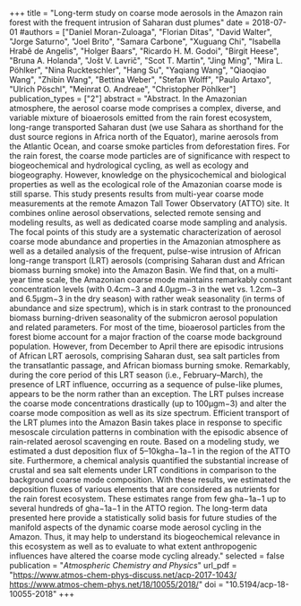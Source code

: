 +++
title = "Long-term study on coarse mode aerosols in the Amazon rain forest with the frequent intrusion of Saharan dust plumes"
date = 2018-07-01
#authors = ["Daniel Moran-Zuloaga", "Florian Ditas", "David Walter", "Jorge Saturno", "Joel Brito", "Samara Carbone", "Xuguang Chi", "Isabella Hrabě de Angelis", "Holger Baars", "Ricardo H. M. Godoi", "Birgit Heese", "Bruna A. Holanda", "Jošt V. Lavrič", "Scot T. Martin", "Jing Ming", "Mira L. Pöhlker", "Nina Ruckteschler", "Hang Su", "Yaqiang Wang", "Qiaoqiao Wang", "Zhibin Wang", "Bettina Weber", "Stefan Wolff", "Paulo Artaxo", "Ulrich Pöschl", "Meinrat O. Andreae", "Christopher Pöhlker"]
publication_types = ["2"]
abstract = "Abstract. In the Amazonian atmosphere, the aerosol coarse mode comprises a complex, diverse, and variable mixture of bioaerosols emitted from the rain forest ecosystem, long-range transported Saharan dust (we use Sahara as shorthand for the dust source regions in Africa north of the Equator), marine aerosols from the Atlantic Ocean, and coarse smoke particles from deforestation fires. For the rain forest, the coarse mode particles are of significance with respect to biogeochemical and hydrological cycling, as well as ecology and biogeography. However, knowledge on the physicochemical and biological properties as well as the ecological role of the Amazonian coarse mode is still sparse. This study presents results from multi-year coarse mode measurements at the remote Amazon Tall Tower Observatory (ATTO) site. It combines online aerosol observations, selected remote sensing and modeling results, as well as dedicated coarse mode sampling and analysis. The focal points of this study are a systematic characterization of aerosol coarse mode abundance and properties in the Amazonian atmosphere as well as a detailed analysis of the frequent, pulse-wise intrusion of African long-range transport (LRT) aerosols (comprising Saharan dust and African biomass burning smoke) into the Amazon Basin. We find that, on a multi-year time scale, the Amazonian coarse mode maintains remarkably constant concentration levels (with 0.4cm−3 and 4.0µgm−3 in the wet vs. 1.2cm−3 and 6.5µgm−3 in the dry season) with rather weak seasonality (in terms of abundance and size spectrum), which is in stark contrast to the pronounced biomass burning-driven seasonality of the submicron aerosol population and related parameters. For most of the time, bioaerosol particles from the forest biome account for a major fraction of the coarse mode background population. However, from December to April there are episodic intrusions of African LRT aerosols, comprising Saharan dust, sea salt particles from the transatlantic passage, and African biomass burning smoke. Remarkably, during the core period of this LRT season (i.e., February–March), the presence of LRT influence, occurring as a sequence of pulse-like plumes, appears to be the norm rather than an exception. The LRT pulses increase the coarse mode concentrations drastically (up to 100µgm−3) and alter the coarse mode composition as well as its size spectrum. Efficient transport of the LRT plumes into the Amazon Basin takes place in response to specific mesoscale circulation patterns in combination with the episodic absence of rain-related aerosol scavenging en route. Based on a modeling study, we estimated a dust deposition flux of 5–10kgha−1a−1 in the region of the ATTO site. Furthermore, a chemical analysis quantified the substantial increase of crustal and sea salt elements under LRT conditions in comparison to the background coarse mode composition. With these results, we estimated the deposition fluxes of various elements that are considered as nutrients for the rain forest ecosystem. These estimates range from few gha−1a−1 up to several hundreds of gha−1a−1 in the ATTO region. The long-term data presented here provide a statistically solid basis for future studies of the manifold aspects of the dynamic coarse mode aerosol cycling in the Amazon. Thus, it may help to understand its biogeochemical relevance in this ecosystem as well as to evaluate to what extent anthropogenic influences have altered the coarse mode cycling already."
selected = false
publication = "*Atmospheric Chemistry and Physics*"
url_pdf = "https://www.atmos-chem-phys-discuss.net/acp-2017-1043/ https://www.atmos-chem-phys.net/18/10055/2018/"
doi = "10.5194/acp-18-10055-2018"
+++
